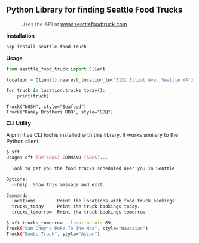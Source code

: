 Python Library for finding Seattle Food Trucks
---

> Uses the API at www.seattlefoodtruck.com

**Installation**

```bash
pip install seattle-food-truck
```

**Usage**

```python
from seattle_food_truck import Client

location = Client().nearest_location_to('3131 Elliot Ave. Seattle WA')

for truck in location.trucks_today():
    print(truck)
```

```
Truck("NOSH", style="Seafood")
Truck("Raney Brothers BBQ", style="BBQ")
```


**CLI Utility**

A primitive CLI tool is installed with this library. It works similary to the Python client.

```bash
$ sft
Usage: sft [OPTIONS] COMMAND [ARGS]...

  Tool to get you the food trucks scheduled near you in Seattle.

Options:
  --help  Show this message and exit.

Commands:
  locations        Print the locations with food truck bookings.
  trucks_today     Print the truck bookings today.
  trucks_tomorrow  Print the truck bookings tomorrow
```

```bash
$ sft trucks_tomorrow --location-uid 69
Truck("Sam Choy's Poke To The Max", style="Hawaiian")
Truck("Bumbu Truck", style="Asian")
```
